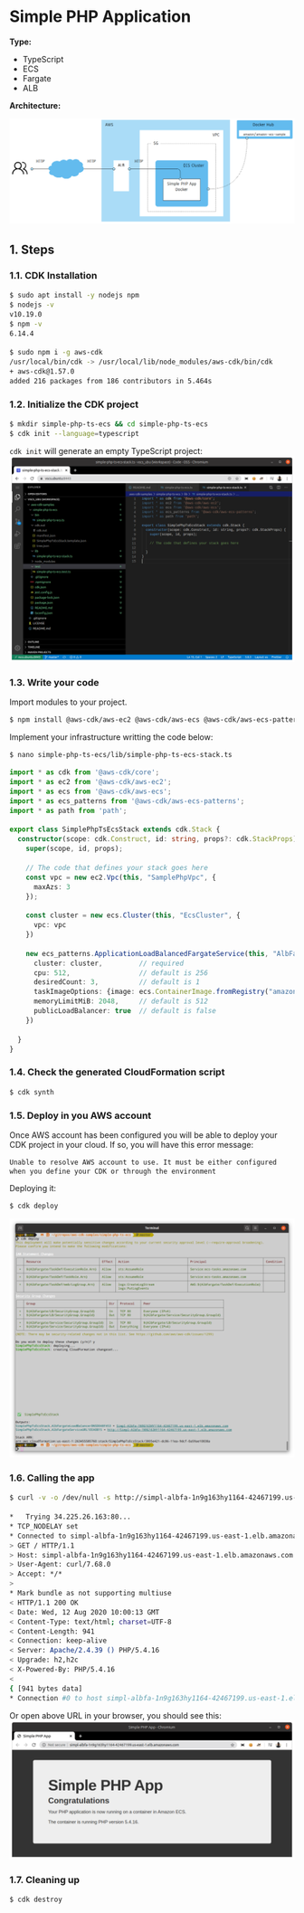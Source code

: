 # Simple PHP Application

__Type:__   
- TypeScript
- ECS
- Fargate
- ALB

__Architecture:__

![](../simple-php-ts-ecs/simple-php-tc-ecs-0-architecture.png)

## 1. Steps

### 1.1. CDK Installation

```sh
$ sudo apt install -y nodejs npm
$ nodejs -v
v10.19.0
$ npm -v
6.14.4

$ sudo npm i -g aws-cdk
/usr/local/bin/cdk -> /usr/local/lib/node_modules/aws-cdk/bin/cdk
+ aws-cdk@1.57.0
added 216 packages from 186 contributors in 5.464s
``` 

### 1.2. Initialize the CDK project

```sh
$ mkdir simple-php-ts-ecs && cd simple-php-ts-ecs
$ cdk init --language=typescript
```
`cdk init` will generate an empty TypeScript project:
![](../simple-php-ts-ecs/simple-php-tc-ecs-1-cdk-init.png)

### 1.3. Write your code

Import modules to your project.
```sh
$ npm install @aws-cdk/aws-ec2 @aws-cdk/aws-ecs @aws-cdk/aws-ecs-patterns
``` 

Implement your infrastructure writting the code below:
```sh
$ nano simple-php-ts-ecs/lib/simple-php-ts-ecs-stack.ts
``` 

```ts
import * as cdk from '@aws-cdk/core';
import * as ec2 from '@aws-cdk/aws-ec2';
import * as ecs from '@aws-cdk/aws-ecs';
import * as ecs_patterns from '@aws-cdk/aws-ecs-patterns';
import * as path from 'path';

export class SimplePhpTsEcsStack extends cdk.Stack {
  constructor(scope: cdk.Construct, id: string, props?: cdk.StackProps) {
    super(scope, id, props);

    // The code that defines your stack goes here
    const vpc = new ec2.Vpc(this, "SamplePhpVpc", {
      maxAzs: 3
    });

    const cluster = new ecs.Cluster(this, "EcsCluster", {
      vpc: vpc
    })

    new ecs_patterns.ApplicationLoadBalancedFargateService(this, "AlbFargate", {
      cluster: cluster,         // required
      cpu: 512,                 // default is 256
      desiredCount: 3,          // default is 1
      taskImageOptions: {image: ecs.ContainerImage.fromRegistry("amazon/amazon-ecs-sample")},
      memoryLimitMiB: 2048,     // default is 512
      publicLoadBalancer: true  // default is false
    })

  }
}
```

### 1.4. Check the generated CloudFormation script

```sh
$ cdk synth
```

### 1.5. Deploy in you AWS account

Once AWS account has been configured you will be able to deploy your CDK project in your cloud. If so, you will have this error message:
```
Unable to resolve AWS account to use. It must be either configured when you define your CDK or through the environment
```

Deploying it: 
```sh
$ cdk deploy
``` 

![](../simple-php-ts-ecs/simple-php-tc-ecs-2-cdk-deploy.png)

### 1.6. Calling the app

```sh
$ curl -v -o /dev/null -s http://simpl-albfa-1n9g163hy1164-42467199.us-east-1.elb.amazonaws.com

*   Trying 34.225.26.163:80...
* TCP_NODELAY set
* Connected to simpl-albfa-1n9g163hy1164-42467199.us-east-1.elb.amazonaws.com (34.225.26.163) port 80 (#0)
> GET / HTTP/1.1
> Host: simpl-albfa-1n9g163hy1164-42467199.us-east-1.elb.amazonaws.com
> User-Agent: curl/7.68.0
> Accept: */*
> 
* Mark bundle as not supporting multiuse
< HTTP/1.1 200 OK
< Date: Wed, 12 Aug 2020 10:00:13 GMT
< Content-Type: text/html; charset=UTF-8
< Content-Length: 941
< Connection: keep-alive
< Server: Apache/2.4.39 () PHP/5.4.16
< Upgrade: h2,h2c
< X-Powered-By: PHP/5.4.16
< 
{ [941 bytes data]
* Connection #0 to host simpl-albfa-1n9g163hy1164-42467199.us-east-1.elb.amazonaws.com left intact

``` 
Or open above URL in your browser, you should see this:
![](../simple-php-ts-ecs/simple-php-tc-ecs-3-app.png)

### 1.7. Cleaning up

```sh
$ cdk destroy
``` 
